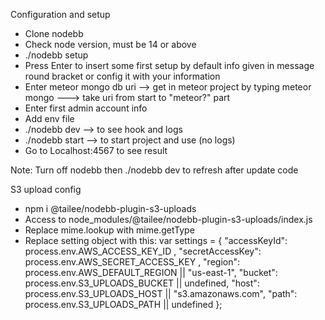 Configuration and setup
- Clone nodebb
- Check node version, must be 14 or above
- ./nodebb setup
- Press Enter to insert some first setup by default info given in message round bracket or config it with your information
- Enter meteor mongo db uri --> get in meteor project by typing meteor mongo ---> take uri from start to "meteor?" part
- Enter first admin account info
- Add env file
- ./nodebb dev —> to see hook and logs
- ./nodebb start —> to start project and use (no logs)
- Go to Localhost:4567 to see result

Note: Turn off nodebb then ./nodebb dev to refresh after update code


S3 upload config
- npm i @tailee/nodebb-plugin-s3-uploads
- Access to node_modules/@tailee/nodebb-plugin-s3-uploads/index.js
- Replace mime.lookup with mime.getType
- Replace setting object with this: 
  var settings = {
	  "accessKeyId": process.env.AWS_ACCESS_KEY_ID ,
	  "secretAccessKey": process.env.AWS_SECRET_ACCESS_KEY ,
	  "region": process.env.AWS_DEFAULT_REGION || "us-east-1",
	  "bucket": process.env.S3_UPLOADS_BUCKET || undefined,
	  "host": process.env.S3_UPLOADS_HOST || "s3.amazonaws.com",
	  "path": process.env.S3_UPLOADS_PATH || undefined
  };